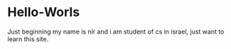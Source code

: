 # Hello-Worls
Just beginning
my name is nir and i am student of cs in israel, just want to learn this site.
